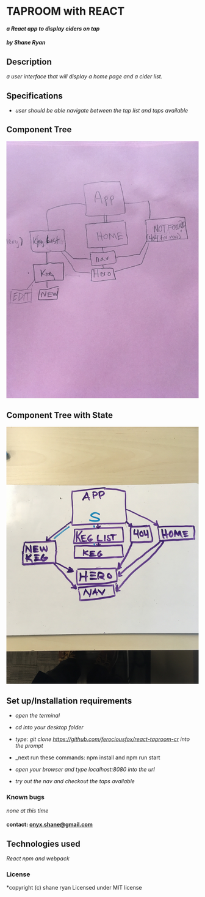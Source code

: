 # TAPROOM with REACT

#### _a React app to display ciders on tap_

#### _by Shane Ryan_

## Description

_a user interface that will display a home page and a cider list._

## Specifications

  * _user should be able navigate between the tap list and taps available_

## Component Tree
![Component Tree](/img-resources/component-tree.JPG)
## Component Tree with State
![Stateful Component Tree](/img-resources/state-tree.jpg)

## Set up/Installation requirements

  * _open the terminal_

  * _cd into your desktop folder_

  * _type: git clone https://github.com/ferociousfox/react-taproom-cr into the prompt_

  * _next run these commands: npm install and npm run start

  * _open your browser and type localhost:8080 into the url_

  * _try out the nav and checkout the taps available_

### Known bugs

 _none at this time_

#### contact: onyx.shane@gmail.com

## Technologies used

_React npm and webpack_

### License

*copyright (c) shane ryan
Licensed under MIT license
